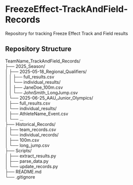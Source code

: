 # FreezeEffect-TrackAndField-Records
Repository for tracking Freeze Effect Track and Field results

## Repository Structure

TeamName_TrackAndField_Records/  
├── 2025_Season/  
│   ├── 2025-05-18_Regional_Qualifiers/  
│   │   ├── full_results.csv  
│   │   └── individual_results/  
│   │       ├── JaneDoe_100m.csv  
│   │       └── JohnSmith_LongJump.csv  
│   └── 2025-06-25_AAU_Junior_Olympics/  
│       ├── full_results.csv  
│       └── individual_results/  
│           ├── AthleteName_Event.csv  
│           └── ...  
├── Historical_Records/  
│   ├── team_records.csv  
│   └── individual_records/  
│       ├── 100m.csv  
│       └── long_jump.csv  
├── Scripts/  
│   ├── extract_results.py  
│   ├── parse_data.py  
│   └── update_records.py  
├── README.md  
└── .gitignore  
